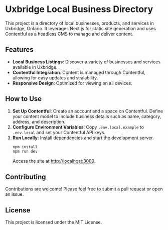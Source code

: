 # Uxbridge Local Business Directory

This project is a directory of local businesses, products, and services in Uxbridge, Ontario. It leverages Next.js for static site generation and uses Contentful as a headless CMS to manage and deliver content.

## Features

- **Local Business Listings**: Discover a variety of businesses and services available in Uxbridge.
- **Contentful Integration**: Content is managed through Contentful, allowing for easy updates and scalability.
- **Responsive Design**: Optimized for viewing on all devices.

## How to Use

1. **Set Up Contentful**: Create an account and a space on Contentful. Define your content model to include business details such as name, category, address, and description.
2. **Configure Environment Variables**: Copy `.env.local.example` to `.env.local` and set your Contentful API keys.
3. **Run Locally**: Install dependencies and start the development server.
   ```bash
   npm install
   npm run dev
   ```
   Access the site at [http://localhost:3000](http://localhost:3000).

## Contributing

Contributions are welcome! Please feel free to submit a pull request or open an issue.

## License

This project is licensed under the MIT License.
